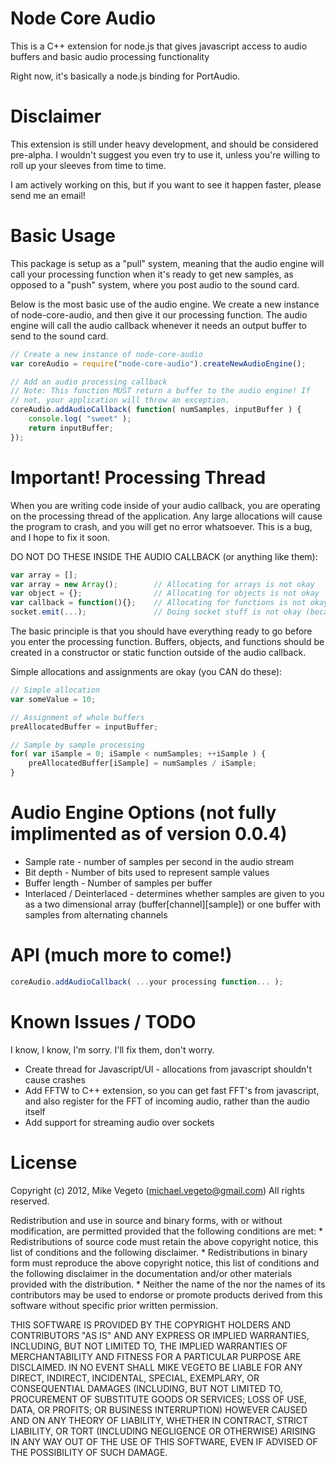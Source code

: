 Node Core Audio
==================
This is a C++ extension for node.js that gives javascript access to audio buffers and basic audio processing functionality

Right now, it's basically a node.js binding for PortAudio.

Disclaimer
=====
This extension is still under heavy development, and should be considered 
pre-alpha. I wouldn't suggest you even try to use it, unless you're willing to roll up your
sleeves from time to time.

I am actively working on this, but if you want to see it happen faster, please 
send me an email!

Basic Usage
=====
This package is setup as a "pull" system, meaning that the audio engine will 
call your processing function when it's ready to get new samples, as opposed
to a "push" system, where you post audio to the sound card.

Below is the most basic use of the audio engine. We create a new instance of
node-core-audio, and then give it our processing function. The audio engine
will call the audio callback whenever it needs an output buffer to send to
the sound card.
```javascript
// Create a new instance of node-core-audio
var coreAudio = require("node-core-audio").createNewAudioEngine();

// Add an audio processing callback
// Note: This function MUST return a buffer to the audio engine! If 
// not, your application will throw an exception.
coreAudio.addAudioCallback( function( numSamples, inputBuffer ) {
	console.log( "sweet" );
	return inputBuffer;
});
```

Important! Processing Thread
=====
When you are writing code inside of your audio callback, you are operating on
the processing thread of the application. Any large allocations will cause the
program to crash, and you will get no error whatsoever. This is a bug, and I
hope to fix it soon.

DO NOT DO THESE INSIDE THE AUDIO CALLBACK (or anything like them):
```javascript
var array = [];
var array = new Array();		// Allocating for arrays is not okay
var object = {};				// Allocating for objects is not okay
var callback = function(){};	// Allocating for functions is not okay
socket.emit(...);				// Doing socket stuff is not okay (because it causes object/array allocations)
```

The basic principle is that you should have everything ready to go before you enter
the processing function. Buffers, objects, and functions should be created in a 
constructor or static function outside of the audio callback.

Simple allocations and assignments are okay (you CAN do these):
```javascript
// Simple allocation
var someValue = 10;	

// Assignment of whole buffers
preAllocatedBuffer = inputBuffer;

// Sample by sample processing
for( var iSample = 0; iSample < numSamples; ++iSample ) {
	preAllocatedBuffer[iSample] = numSamples / iSample;
}
```

Audio Engine Options (not fully implimented as of version 0.0.4)
=====
* Sample rate - number of samples per second in the audio stream
* Bit depth - Number of bits used to represent sample values
* Buffer length - Number of samples per buffer
* Interlaced / Deinterlaced - determines whether samples are given to you as a two dimensional array (buffer[channel][sample]) or one buffer with samples from alternating channels

API (much more to come!)
=====
```javascript
coreAudio.addAudioCallback( ...your processing function... );
```

Known Issues / TODO
=====
I know, I know, I'm sorry. I'll fix them, don't worry.

* Create thread for Javascript/UI - allocations from javascript shouldn't cause crashes
* Add FFTW to C++ extension, so you can get fast FFT's from javascript, and also register for the FFT of incoming audio, rather than the audio itself
* Add support for streaming audio over sockets

License
=====
Copyright (c) 2012, Mike Vegeto (michael.vegeto@gmail.com)
All rights reserved.

Redistribution and use in source and binary forms, with or without
modification, are permitted provided that the following conditions are met:
    * Redistributions of source code must retain the above copyright
      notice, this list of conditions and the following disclaimer.
    * Redistributions in binary form must reproduce the above copyright
      notice, this list of conditions and the following disclaimer in the
      documentation and/or other materials provided with the distribution.
    * Neither the name of the <organization> nor the
      names of its contributors may be used to endorse or promote products
      derived from this software without specific prior written permission.

THIS SOFTWARE IS PROVIDED BY THE COPYRIGHT HOLDERS AND CONTRIBUTORS "AS IS" AND
ANY EXPRESS OR IMPLIED WARRANTIES, INCLUDING, BUT NOT LIMITED TO, THE IMPLIED
WARRANTIES OF MERCHANTABILITY AND FITNESS FOR A PARTICULAR PURPOSE ARE
DISCLAIMED. IN NO EVENT SHALL MIKE VEGETO BE LIABLE FOR ANY
DIRECT, INDIRECT, INCIDENTAL, SPECIAL, EXEMPLARY, OR CONSEQUENTIAL DAMAGES
(INCLUDING, BUT NOT LIMITED TO, PROCUREMENT OF SUBSTITUTE GOODS OR SERVICES;
LOSS OF USE, DATA, OR PROFITS; OR BUSINESS INTERRUPTION) HOWEVER CAUSED AND
ON ANY THEORY OF LIABILITY, WHETHER IN CONTRACT, STRICT LIABILITY, OR TORT
(INCLUDING NEGLIGENCE OR OTHERWISE) ARISING IN ANY WAY OUT OF THE USE OF THIS
SOFTWARE, EVEN IF ADVISED OF THE POSSIBILITY OF SUCH DAMAGE.